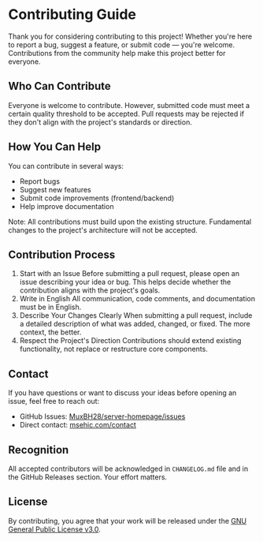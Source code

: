 # Contributing Guide

Thank you for considering contributing to this project! Whether you're here to report a bug, suggest a feature, or submit code — you're welcome. Contributions from the community help make this project better for everyone.

## Who Can Contribute

Everyone is welcome to contribute. However, submitted code must meet a certain quality threshold to be accepted. Pull requests may be rejected if they don't align with the project's standards or direction.

## How You Can Help

You can contribute in several ways:

- Report bugs
- Suggest new features
- Submit code improvements (frontend/backend)
- Help improve documentation

Note: All contributions must build upon the existing structure. Fundamental changes to the project's architecture will not be accepted.

## Contribution Process

1. Start with an Issue
   Before submitting a pull request, please open an issue describing your idea or bug. This helps decide whether the contribution aligns with the project's goals.
2. Write in English
   All communication, code comments, and documentation must be in English.
3. Describe Your Changes Clearly
   When submitting a pull request, include a detailed description of what was added, changed, or fixed. The more context, the better.
4. Respect the Project's Direction
   Contributions should extend existing functionality, not replace or restructure core components.

## Contact

If you have questions or want to discuss your ideas before opening an issue, feel free to reach out:

- GitHub Issues: [MuxBH28/server-homepage/issues](https://github.com/MuxBH28/server-homepage/issues)
- Direct contact: [msehic.com/contact](https://msehic.com/contact)

## Recognition

All accepted contributors will be acknowledged in `CHANGELOG.md` file and in the GitHub Releases section. Your effort matters.

## License

By contributing, you agree that your work will be released under the [GNU General Public License v3.0](https://www.gnu.org/licenses/gpl-3.0.en.html).
